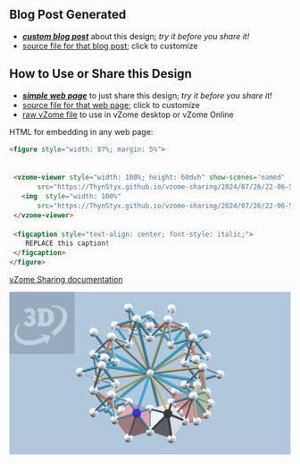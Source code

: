 
## Blog Post Generated

 - [***custom blog post***](<https://ThynStyx.github.io/vzome-sharing/2024/07/26/line-reflected-zome-22-06-59.html>) about this design; *try it before you share it!*
 - [source file for that blog post](<https://github.com/ThynStyx/vzome-sharing/edit/main/_posts/2024-07-26-line-reflected-zome-22-06-59.md>); click to customize
 


## How to Use or Share this Design

 - [***simple web page***](<https://ThynStyx.github.io/vzome-sharing/2024/07/26/22-06-59-line-reflected-zome/>) to just share this design; *try it before you share it!*
 - [source file for that web page](<https://github.com/ThynStyx/vzome-sharing/edit/main/2024/07/26/22-06-59-line-reflected-zome/index.md>); click to customize
 - [raw vZome file](<https://raw.githubusercontent.com/ThynStyx/vzome-sharing/main/2024/07/26/22-06-59-line-reflected-zome/line-reflected-zome.vZome>) to use in vZome desktop or vZome Online
 
 HTML for embedding in any web page:
 ```html
<figure style="width: 87%; margin: 5%">
  
  
  <vzome-viewer style="width: 100%; height: 60dvh" show-scenes='named'
        src="https://ThynStyx.github.io/vzome-sharing/2024/07/26/22-06-59-line-reflected-zome/line-reflected-zome.vZome" >
    <img  style="width: 100%"
        src="https://ThynStyx.github.io/vzome-sharing/2024/07/26/22-06-59-line-reflected-zome/line-reflected-zome.png" >
  </vzome-viewer>

  <figcaption style="text-align: center; font-style: italic;">
     REPLACE this caption!
  </figcaption>
</figure>

 ```

[vZome Sharing documentation](https://vzome.github.io/vzome/sharing.html#how-it-works)

![Image](<line-reflected-zome.png>)

